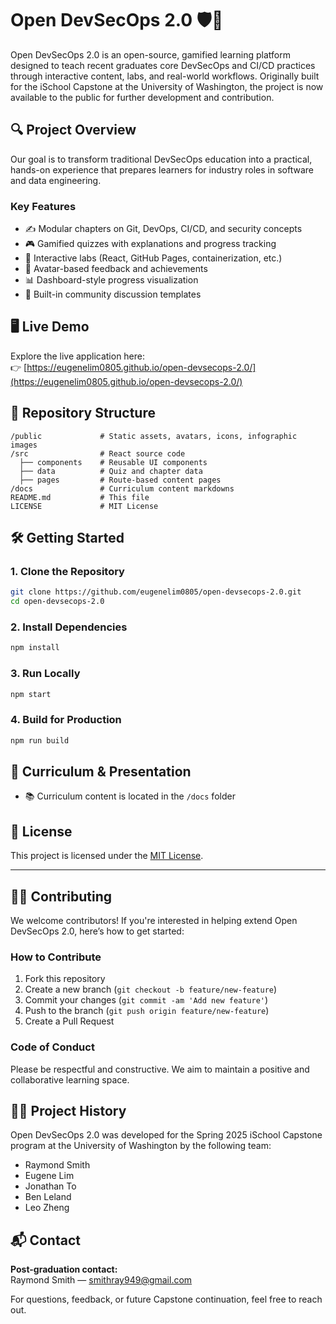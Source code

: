 # Open DevSecOps 2.0 🛡️🚀

Open DevSecOps 2.0 is an open-source, gamified learning platform designed to teach recent graduates core DevSecOps and CI/CD practices through interactive content, labs, and real-world workflows. Originally built for the iSchool Capstone at the University of Washington, the project is now available to the public for further development and contribution.

## 🔍 Project Overview

Our goal is to transform traditional DevSecOps education into a practical, hands-on experience that prepares learners for industry roles in software and data engineering.

### Key Features
- ✍️ Modular chapters on Git, DevOps, CI/CD, and security concepts
- 🎮 Gamified quizzes with explanations and progress tracking
- 🧪 Interactive labs (React, GitHub Pages, containerization, etc.)
- 👤 Avatar-based feedback and achievements
- 📊 Dashboard-style progress visualization
- 👥 Built-in community discussion templates

## 🖥️ Live Demo

Explore the live application here:  
👉 [https://eugenelim0805.github.io/open-devsecops-2.0/](https://eugenelim0805.github.io/open-devsecops-2.0/)

## 📂 Repository Structure

```
/public             # Static assets, avatars, icons, infographic images
/src                # React source code
  ├── components    # Reusable UI components
  ├── data          # Quiz and chapter data
  ├── pages         # Route-based content pages
/docs               # Curriculum content markdowns
README.md           # This file
LICENSE             # MIT License
```

## 🛠️ Getting Started

### 1. Clone the Repository

```bash
git clone https://github.com/eugenelim0805/open-devsecops-2.0.git
cd open-devsecops-2.0
```

### 2. Install Dependencies

```bash
npm install
```

### 3. Run Locally

```bash
npm start
```

### 4. Build for Production

```bash
npm run build
```

## 📘 Curriculum & Presentation

- 📚 Curriculum content is located in the `/docs` folder

## 🧾 License

This project is licensed under the [MIT License](LICENSE).

---

## 👩‍💻 Contributing

We welcome contributors! If you're interested in helping extend Open DevSecOps 2.0, here’s how to get started:

### How to Contribute

1. Fork this repository
2. Create a new branch (`git checkout -b feature/new-feature`)
3. Commit your changes (`git commit -am 'Add new feature'`)
4. Push to the branch (`git push origin feature/new-feature`)
5. Create a Pull Request

### Code of Conduct

Please be respectful and constructive. We aim to maintain a positive and collaborative learning space.

## 🧑‍🏫 Project History

Open DevSecOps 2.0 was developed for the Spring 2025 iSchool Capstone program at the University of Washington by the following team:

- Raymond Smith   
- Eugene Lim  
- Jonathan To  
- Ben Leland  
- Leo Zheng

## 📬 Contact

**Post-graduation contact:**  
Raymond Smith — smithray949@gmail.com

For questions, feedback, or future Capstone continuation, feel free to reach out.
